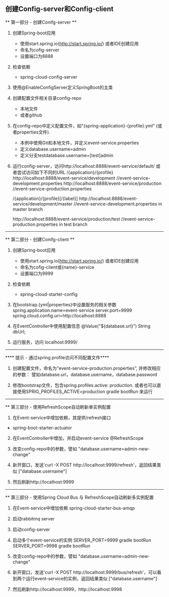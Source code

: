 ## 创建Config-server和Config-client 

** 第一部分 - 创建Conifg-server **

1. 创建Spring-boot应用
   * 使用start.spring.io(http://start.spring.io/) 或者IDE创建应用
   * 命名为cofig-server 
   * 设置端口为8888

2. 检查依赖
    * spring-cloud-config-server

3. 使用@EnableConfigServer定义SpringBoot的主类


4. 创建配置文件相关目录config-repo
    * 本地文件
    * 或者github


5. 在config-repo中定义配置文件，如"{spring-application}-{profile}.yml” (或者properties文件).
    * 本例中使用Git和本地文件，并定义event-service.properties
    * 定义database.username=admin
    * 定义分支testdatabase.username=[test]admin    


6. 运行config-server，访问http://localhost:8888/event-service/default/
   或者尝试访问如下不同的URL
    /{application}/{profile}
    http://localhost:8888/event-service/development
    //event-service-development.properties
    http://localhost:8888/event-service/production
    //event-service-production.properties

    /{application}/{profile}[/{label}]
    http://localhost:8888/event-service/development/master
    //event-service-development.properties in master branch

    http://localhost:8888/event-service/production/test
    //event-service-production.properties in test branch

------------------------------------------------------------------------------------------

** 第二部分 - 创建Conifg-client **

1. 创建Spring-boot应用
   * 使用start.spring.io(http://start.spring.io/) 或者IDE创建应用
   * 命名为cofig-client或{name}-service
   * 设置端口为9999

2. 检查依赖
   * spring-cloud-starter-config

3. 在bootstrap.{yml|properties}中设置服务的相关参数
    spring.application.name=event-service
    server.port=9999
    spring.cloud.config.uri=http://localhost:8888

4. 在EventController中使用配置信息
    @Value("${database.url}")
    String dbUrl;

5. 运行服务，访问 localhost:9999/

------------------------------------------------------------------------------------------

**** 提示 - 通过spring profile访问不同配置文件****

1. 创建配置文件，命名为"event-service-production.properties”, 并修改相应的参数：
   譬如database.url，database.username，database.password

2. 修改bootstrap文件，包含spring.profiles.active: production.
   或者也可以直接使用SPRIG_PROFILES_ACTIVE=production gradle bootRun 来运行

------------------------------------------------------------------------------------------

** 第三部分 - 使用RefreshScope自动刷新单实例配置

  1. 在Event-service中增加依赖，其提供/refresh接口
  * spring-boot-starter-actuator

  2. 在EventController中增加，并启动event-service
    @RefreshScope

  3. 改变config-repo中的参数，譬如 
   "database.username=admin-new-change"

  4. 新开窗口，发送'curl -X POST http://localhost:9999/refresh'，返回结果类似
  ["database.username"]

  5. 然后刷新http://localhost:9999
   
------------------------------------------------------------------------------------------

** 第三部分 - 使用Spring Cloud Bus 与 RefreshScope自动刷新多实例配置

  1. 在Event-service中增加依赖
    spring-cloud-starter-bus-amqp
  
  2. 启动rabbitmq server

  3. 启动config-server

  4. 启动多个event-service的实例
    SERVER_PORT=9999 gradle bootRun
    SERVER_PORT=9998 gradle bootRun

  5. 改变config-repo中的参数，譬如 
   "database.username=admin-new-change"

  4. 新开窗口，发送'curl -X POST http://localhost:9999/bus/refresh'，可以看到两个运行event-service的实例，返回结果类似
  ["database.username"]

  5. 然后刷新http://localhost:9999，http://localhost:9998
